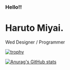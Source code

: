 ### Hello!!
# Haruto Miyai.

Wed Designer / Programmer 

[![trophy](https://github-profile-trophy.vercel.app/?username=harutomiyai)](https://github.com/ryo-ma/github-profile-trophy)


[![Anurag's GitHub stats](https://github-readme-stats.vercel.app/api?username=harutomiyai)](https://github.com/anuraghazra/github-readme-stats)
